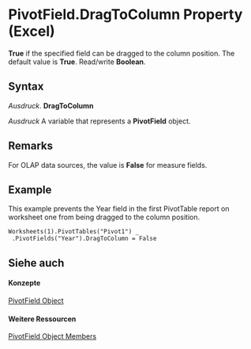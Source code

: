 
# PivotField.DragToColumn Property (Excel)

 **True** if the specified field can be dragged to the column position. The default value is **True**. Read/write **Boolean**.


## Syntax

 _Ausdruck_. **DragToColumn**

 _Ausdruck_ A variable that represents a **PivotField** object.


## Remarks

For OLAP data sources, the value is  **False** for measure fields.


## Example

This example prevents the Year field in the first PivotTable report on worksheet one from being dragged to the column position.


```
Worksheets(1).PivotTables("Pivot1") _ 
 .PivotFields("Year").DragToColumn = False
```


## Siehe auch


#### Konzepte


[PivotField Object](52784960-e2da-b43a-1e37-2d4dae61c6d8.md)
#### Weitere Ressourcen


[PivotField Object Members](http://msdn.microsoft.com/library/4a6ea12a-072c-a386-c855-7bf5f6eadd46%28Office.15%29.aspx)